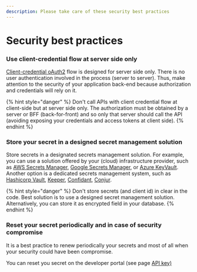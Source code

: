 ```yaml
---
description: Please take care of these security best practices
---
```


# Security best practices

### Use client-credential flow at server side only

[Client-credential oAuth2](../api-reference/apis-common/authentication.md) flow  is designed for server side only. There is no user authentication involved in the process (server to server). Thus, make attention to the security of your application back-end because authorization and credentials will rely on it.&#x20;

{% hint style="danger" %}
Don't call APIs with client credential flow at client-side but at server side only. The authorization must be obtained by a server or BFF (back-for-front) and so only that server should call the API (avoiding exposing your credentials and access tokens at client side).
{% endhint %}

### Store your secret in a designed secret management solution

Store secrets in a designated secrets management solution. For example, you can use a solution offered by your (cloud) infrastructure provider, such as [AWS Secrets Manager](https://aws.amazon.com/secrets-manager/), [Google Secrets Manager](https://cloud.google.com/secret-manager), or [Azure KeyVault](https://azure.microsoft.com/nl-nl/services/key-vault/). Another option is a dedicated secrets management system, such as [Hashicorp Vault](https://www.vaultproject.io/), [Keeper](https://www.keepersecurity.com/), [Confidant](https://lyft.github.io/confidant/), [Conjur](https://www.conjur.org/).&#x20;

{% hint style="danger" %}
Don't store secrets (and client id) in clear in the code. Best solution is to use a designed secret management solution. Alternatively, you can store it as encrypted field in your database.
{% endhint %}

### Reset your secret periodically and in case of security compromise

It is a best practice to renew periodically your secrets and most of all when your security could have been compromise.

You can reset you secret on the developer portal (see page [API key)](../developers-docs/before-you-start/api-key.md#4-reset-secret)
